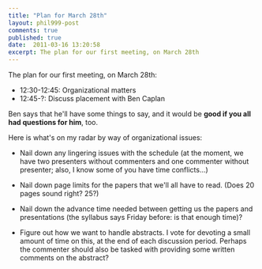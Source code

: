 ```yaml
---
title: "Plan for March 28th"
layout: phil999-post
comments: true
published: true
date:  2011-03-16 13:20:58
excerpt: The plan for our first meeting, on March 28th
---
```


The plan for our first meeting, on March 28th:

+   12:30-12:45: Organizational matters
+ 	12:45-?: Discuss placement with Ben Caplan

Ben says that he'll have some things to say, and it would be **good if you all had questions for him**, too.

Here is what's on my radar by way of organizational issues:

+ 	Nail down any lingering issues with the schedule (at the moment, we have two presenters without commenters and one commenter without presenter; also, I know some of you have time conflicts...)

+ 	Nail down page limits for the papers that we'll all have to read. (Does 20 pages sound right? 25?)

+ 	Nail down the advance time needed between getting us the papers and presentations (the syllabus says Friday before: is that enough time)?

+  	Figure out how we want to handle abstracts. I vote for devoting a small amount of time on this, at the end of each discussion period. Perhaps the commenter should also be tasked with providing some written comments on the abstract?
